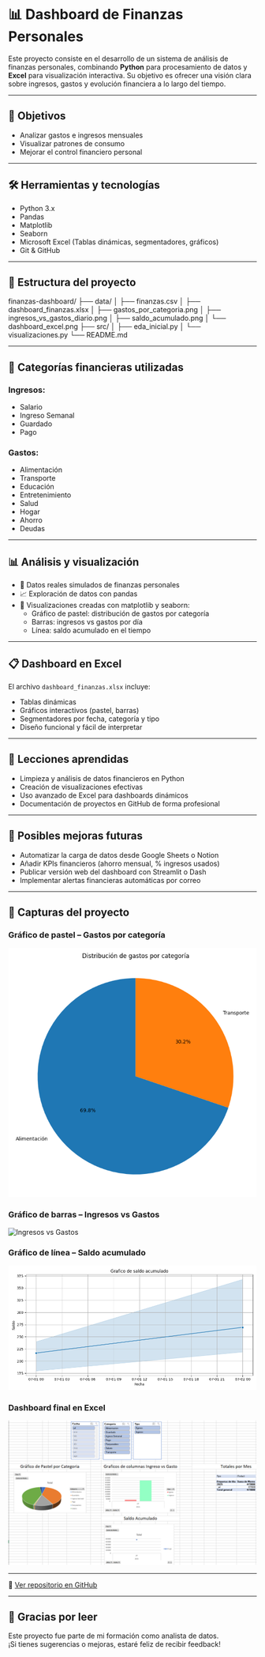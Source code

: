 # 📊 Dashboard de Finanzas Personales

Este proyecto consiste en el desarrollo de un sistema de análisis de finanzas personales, combinando **Python** para procesamiento de datos y **Excel** para visualización interactiva. Su objetivo es ofrecer una visión clara sobre ingresos, gastos y evolución financiera a lo largo del tiempo.

---

## 🎯 Objetivos

- Analizar gastos e ingresos mensuales
- Visualizar patrones de consumo
- Mejorar el control financiero personal

---

## 🛠 Herramientas y tecnologías

- Python 3.x
- Pandas
- Matplotlib
- Seaborn
- Microsoft Excel (Tablas dinámicas, segmentadores, gráficos)
- Git & GitHub

---

## 📁 Estructura del proyecto

finanzas-dashboard/
├── data/
│ ├── finanzas.csv
│ ├── dashboard_finanzas.xlsx
│ ├── gastos_por_categoria.png
│ ├── ingresos_vs_gastos_diario.png
│ ├── saldo_acumulado.png
│ └── dashboard_excel.png
├── src/
│ ├── eda_inicial.py
│ └── visualizaciones.py
└── README.md

---

## 💸 Categorías financieras utilizadas

### Ingresos:
- Salario
- Ingreso Semanal
- Guardado
- Pago

### Gastos:
- Alimentación
- Transporte
- Educación
- Entretenimiento
- Salud
- Hogar
- Ahorro
- Deudas

---

## 📊 Análisis y visualización

- 🧾 Datos reales simulados de finanzas personales
- 📈 Exploración de datos con pandas
- 🧁 Visualizaciones creadas con matplotlib y seaborn:
  - Gráfico de pastel: distribución de gastos por categoría
  - Barras: ingresos vs gastos por día
  - Línea: saldo acumulado en el tiempo

---

## 📋 Dashboard en Excel

El archivo `dashboard_finanzas.xlsx` incluye:

- Tablas dinámicas
- Gráficos interactivos (pastel, barras)
- Segmentadores por fecha, categoría y tipo
- Diseño funcional y fácil de interpretar

---

## 🧠 Lecciones aprendidas

- Limpieza y análisis de datos financieros en Python
- Creación de visualizaciones efectivas
- Uso avanzado de Excel para dashboards dinámicos
- Documentación de proyectos en GitHub de forma profesional

---

## 🔄 Posibles mejoras futuras

- Automatizar la carga de datos desde Google Sheets o Notion
- Añadir KPIs financieros (ahorro mensual, % ingresos usados)
- Publicar versión web del dashboard con Streamlit o Dash
- Implementar alertas financieras automáticas por correo

---

## 📸 Capturas del proyecto

### Gráfico de pastel – Gastos por categoría
![Gastos por categoría](data/gastos_por_categoria.png)

### Gráfico de barras – Ingresos vs Gastos
![Ingresos vs Gastos](data/ingresos_vs_gastos_por_dia.png)

### Gráfico de línea – Saldo acumulado
![Saldo acumulado](data/saldo_acumulado.png)

### Dashboard final en Excel
![Dashboard en Excel](data/dashboard_excel.png)

---

📂 [Ver repositorio en GitHub](https://github.com/MartinMedra/finanzas-dashboard)

---

## 🙌 Gracias por leer

Este proyecto fue parte de mi formación como analista de datos.  
¡Si tienes sugerencias o mejoras, estaré feliz de recibir feedback!